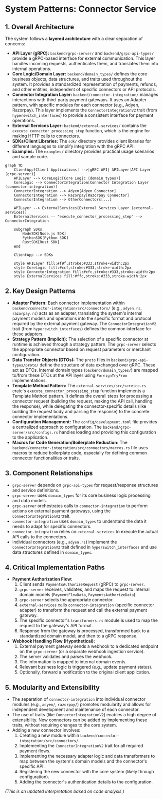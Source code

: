 # System Patterns: Connector Service

## 1. Overall Architecture

The system follows a **layered architecture** with a clear separation of concerns:

*   **API Layer (gRPC):** `backend/grpc-server/` and `backend/grpc-api-types/` provide a gRPC-based interface for external communication. This layer handles incoming requests, authenticates them, and translates them into internal operations.
*   **Core Logic/Domain Layer:** `backend/domain_types/` defines the core business objects, data structures, and traits used throughout the system. It provides a standardized representation of payments, refunds, and other entities, independent of specific connectors or API protocols.
*   **Connector Integration Layer:** `backend/connector-integration/` manages interactions with third-party payment gateways. It uses an Adapter pattern, with specific modules for each connector (e.g., Adyen, Razorpay). This layer implements the `ConnectorIntegrationV2` trait (from `hyperswitch_interfaces`) to provide a consistent interface for payment operations.
*   **External Services Layer:** `backend/external-services/` contains the `execute_connector_processing_step` function, which is the engine for making HTTP calls to connectors.
*   **SDKs/Client Libraries:** The `sdk/` directory provides client libraries for different languages to simplify integration with the gRPC API.
*   **Examples:** The `examples/` directory provides practical usage scenarios and sample code.

```mermaid
graph TD
    ClientApp[Client Applications] -->|gRPC API| APILayer[API Layer (grpc-server)]
    APILayer --> CoreLogic[Core Logic (domain_types)]
    CoreLogic --> ConnectorIntegration[Connector Integration Layer (connector-integration)]
    ConnectorIntegration --> Adyen[Adyen Connector]
    ConnectorIntegration --> Razorpay[Razorpay Connector]
    ConnectorIntegration --> OtherConnectors[...]
    
    APILayer --> ExternalServices[External Services Layer (external-services)]
    ExternalServices -- "execute_connector_processing_step" --> ConnectorIntegration

    subgraph SDKs
        NodeSDK[Node.js SDK]
        PythonSDK[Python SDK]
        RustSDK[Rust SDK]
    end
    
    ClientApp --> SDKs

    style APILayer fill:#f9f,stroke:#333,stroke-width:2px
    style CoreLogic fill:#ccf,stroke:#333,stroke-width:2px
    style ConnectorIntegration fill:#cfc,stroke:#333,stroke-width:2px
    style ExternalServices fill:#ffc,stroke:#333,stroke-width:2px
```

## 2. Key Design Patterns

*   **Adapter Pattern:** Each connector implementation within `backend/connector-integration/src/connectors/` (e.g., `adyen.rs`, `razorpay.rs`) acts as an adapter, translating the system's internal payment models and operations into the specific format and protocol required by the external payment gateway. The `ConnectorIntegrationV2` trait (from `hyperswitch_interfaces`) defines the common interface for these adapters.
*   **Strategy Pattern (Implicit):** The selection of a specific connector at runtime is achieved through a strategy pattern. The `grpc-server` selects the appropriate connector based on request parameters or merchant configuration.
*   **Data Transfer Objects (DTOs):** The `proto` files in `backend/grpc-api-types/proto/` define the structure of data exchanged over gRPC. These act as DTOs. Internal domain types (`backend/domain_types/`) are mapped to/from these DTOs at the API layer using `ForeignTryFrom` implementations.
*   **Template Method Pattern:** The `external-services/src/service.rs` crate's `execute_connector_processing_step` function implements a Template Method pattern. It defines the overall steps for processing a connector request (building the request, making the API call, handling the response), while delegating the connector-specific details (like building the request body and parsing the response) to the concrete connector implementations.
*   **Configuration Management:** The `config/development.toml` file provides a centralized approach to configuration. The `backend/grpc-server/src/configs.rs` handles loading and providing this configuration to the application.
*   **Macros for Code Generation/Boilerplate Reduction:** The `backend/connector-integration/src/connectors/macros.rs` file uses macros to reduce boilerplate code, especially for defining common connector functionalities or traits.

## 3. Component Relationships

*   `grpc-server` depends on `grpc-api-types` for request/response structures and service definitions.
*   `grpc-server` uses `domain_types` for its core business logic processing and data models.
*   `grpc-server` orchestrates calls to `connector-integration` to perform actions on external payment gateways, using the `ConnectorIntegrationV2` trait.
*   `connector-integration` uses `domain_types` to understand the data it needs to adapt for specific connectors.
*   `connector-integration` relies on `external-services` to execute the actual API calls to the connectors.
*   Individual connectors (e.g., `adyen.rs`) implement the `ConnectorIntegrationV2` trait defined in `hyperswitch_interfaces` and use data structures defined in `domain_types`.

## 4. Critical Implementation Paths

*   **Payment Authorization Flow:**
    1.  Client sends `PaymentsAuthorizeRequest` (gRPC) to `grpc-server`.
    2.  `grpc-server` receives, validates, and maps the request to internal domain models (`PaymentFlowData`, `PaymentsAuthorizeData`).
    3.  `grpc-server` selects the appropriate connector.
    4.  `external-services` calls `connector-integration` (specific connector adapter) to transform the request and call the external payment gateway.
    5.  The specific connector's `transformers.rs` module is used to map the request to the gateway's API format.
    6.  Response from the gateway is processed, transformed back to a standardized domain model, and then to a gRPC response.
*   **Webhook Handling Flow (Hypothetical):**
    1.  External payment gateway sends a webhook to a dedicated endpoint on the `grpc-server` (or a separate webhook ingestion service).
    2.  The server validates and parses the webhook.
    3.  The information is mapped to internal domain events.
    4.  Relevant business logic is triggered (e.g., update payment status).
    5.  Optionally, forward a notification to the original client application.

## 5. Modularity and Extensibility

*   The separation of `connector-integration` into individual connector modules (e.g., `adyen/`, `razorpay/`) promotes modularity and allows for independent development and maintenance of each connector.
*   The use of traits (like `ConnectorIntegrationV2`) enables a high degree of extensibility. New connectors can be added by implementing these traits, without requiring changes to the core system.
*   Adding a new connector involves:
    1.  Creating a new module within `backend/connector-integration/src/connectors/`.
    2.  Implementing the `ConnectorIntegrationV2` trait for all required payment flows.
    3.  Implementing the necessary adapter logic and data transformers to map between the system's domain models and the connector's specific API.
    4.  Registering the new connector with the core system (likely through configuration).
    5.  Adding the connector's authentication details to the configuration.

*(This is an updated interpretation based on code analysis.)*
